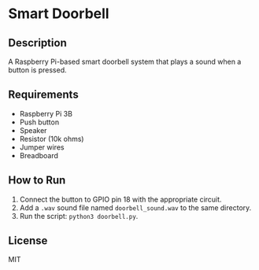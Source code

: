 # Smart Doorbell

## Description
A Raspberry Pi-based smart doorbell system that plays a sound when a button is pressed.

## Requirements
- Raspberry Pi 3B
- Push button
- Speaker
- Resistor (10k ohms)
- Jumper wires
- Breadboard

## How to Run
1. Connect the button to GPIO pin 18 with the appropriate circuit.
2. Add a `.wav` sound file named `doorbell_sound.wav` to the same directory.
3. Run the script: `python3 doorbell.py`.



## License
MIT